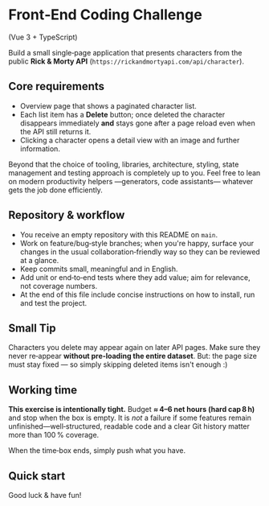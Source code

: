 # Front‑End Coding Challenge

(Vue 3 + TypeScript)

Build a small single‑page application that presents characters from the public **Rick & Morty API** (`https://rickandmortyapi.com/api/character`).

## Core requirements

- Overview page that shows a paginated character list.
- Each list item has a **Delete** button; once deleted the character disappears immediately **and** stays gone after a page reload even when the API still returns it.
- Clicking a character opens a detail view with an image and further information.

Beyond that the choice of tooling, libraries, architecture, styling, state management and testing approach is completely up to you. Feel free to lean on modern productivity helpers —generators, code assistants— whatever gets the job done efficiently.

## Repository & workflow

- You receive an empty repository with this README on `main`.
- Work on feature/bug‑style branches; when you're happy, surface your changes in the usual collaboration‑friendly way so they can be reviewed at a glance.
- Keep commits small, meaningful and in English.
- Add unit or end‑to‑end tests where they add value; aim for relevance, not coverage numbers.
- At the end of this file include concise instructions on how to install, run and test the project.

## Small Tip

Characters you delete may appear again on later API pages. Make sure they never re‑appear **without pre‑loading the entire dataset**. But: the page size must stay fixed — so simply skipping deleted items isn't enough :)

## Working time

**This exercise is intentionally tight.** Budget **≈ 4–6 net hours (hard cap 8 h)** and stop when the box is empty. It is *not* a failure if some features remain unfinished—well‑structured, readable code and a clear Git history matter more than 100 % coverage.

When the time‑box ends, simply push what you have.

## Quick start

Good luck & have fun!

